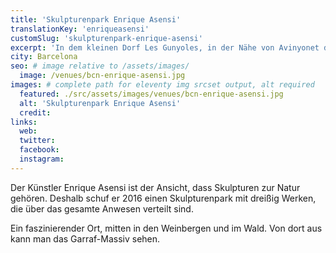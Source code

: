 ```yaml
---
title: 'Skulpturenpark Enrique Asensi'
translationKey: 'enriqueasensi'
customSlug: 'skulpturenpark-enrique-asensi'
excerpt: 'In dem kleinen Dorf Les Gunyoles, in der Nähe von Avinyonet del Penedès, etwa 50 Kilometer von Barcelona entfernt, befindet sich das Haus, die Werkstatt und der Skulpturenpark von Enrique Asensi (geb. 1950 in Valencia).'
city: Barcelona
seo: # image relative to /assets/images/
  image: /venues/bcn-enrique-asensi.jpg
images: # complete path for eleventy img srcset output, alt required
  featured: ./src/assets/images/venues/bcn-enrique-asensi.jpg
  alt: 'Skulpturenpark Enrique Asensi'
  credit:
links:
  web:
  twitter:
  facebook:
  instagram:
---
```


Der Künstler Enrique Asensi ist der Ansicht, dass Skulpturen zur Natur gehören. Deshalb schuf er 2016 einen Skulpturenpark mit dreißig Werken, die über das gesamte Anwesen verteilt sind.

Ein faszinierender Ort, mitten in den Weinbergen und im Wald. Von dort aus kann man das Garraf-Massiv sehen.
